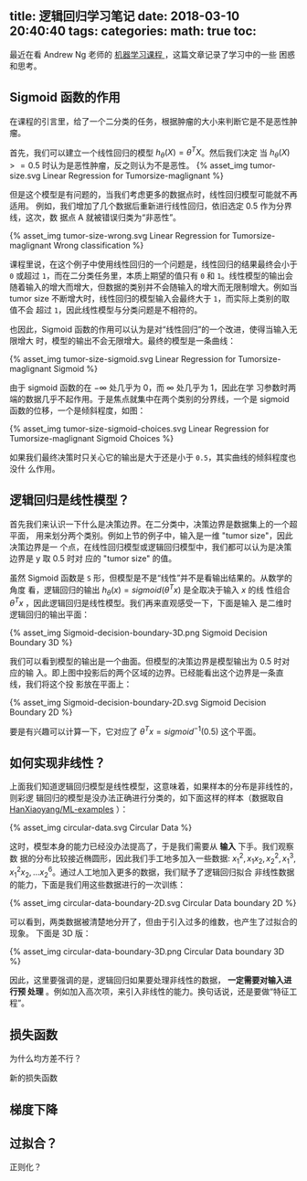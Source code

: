 title: 逻辑回归学习笔记
date: 2018-03-10 20:40:40
tags:
categories:
math: true
toc:
---

最近在看 Andrew Ng 老师的 [机器学习课程
](https://www.coursera.org/learn/machine-learning)，这篇文章记录了学习中的一些
困惑和思考。

## Sigmoid 函数的作用

在课程的引言里，给了一个二分类的任务，根据肿瘤的大小来判断它是不是恶性肿瘤。

首先，我们可以建立一个线性回归的模型 $h_\theta(X) = \theta^TX$。然后我们决定
当 $h_\theta(X) >= 0.5$ 时认为是恶性肿瘤，反之则认为不是恶性。
{% asset_img tumor-size.svg Linear Regression for Tumorsize-maglignant %}

但是这个模型是有问题的，当我们考虑更多的数据点时，线性回归模型可能就不再适用。
例如，我们增加了几个数据后重新进行线性回归，依旧选定 0.5 作为分界线，这次，数
据点 A 就被错误归类为“非恶性”。

{% asset_img tumor-size-wrong.svg Linear Regression for Tumorsize-maglignant Wrong classification %}

课程里说，在这个例子中使用线性回归的一个问题是，线性回归的结果最终会小于 `0`
或超过 `1`，而在二分类任务里，本质上期望的值只有 `0` 和 `1`。线性模型的输出会
随着输入的增大而增大，但数据的类别并不会随输入的增大而无限制增大。例如当
tumor size 不断增大时，线性回归的模型输入会最终大于 `1`，而实际上类别的取值不会
超过 `1`，因此线性模型与分类问题是不相符的。

也因此，Sigmoid 函数的作用可以认为是对“线性回归”的一个改进，使得当输入无限增大
时，模型的输出不会无限增大。最终的模型是一条曲线：

{% asset_img tumor-size-sigmoid.svg Linear Regression for Tumorsize-maglignant Sigmoid %}

由于 sigmoid 函数的在 $-\infty$ 处几乎为 0，而 $\infty$ 处几乎为 1，因此在学
习参数时两端的数据几乎不起作用。于是焦点就集中在两个类别的分界线，一个是
sigmoid 函数的位移，一个是倾斜程度，如图：

{% asset_img tumor-size-sigmoid-choices.svg Linear Regression for Tumorsize-maglignant Sigmoid Choices %}

如果我们最终决策时只关心它的输出是大于还是小于 `0.5`，其实曲线的倾斜程度也没什
么作用。

## 逻辑回归是线性模型？

首先我们来认识一下什么是决策边界。在二分类中，决策边界是数据集上的一个超平面，
用来划分两个类别。例如上节的例子中，输入是一维 "tumor size"，因此决策边界是一
个点，在线性回归模型或逻辑回归模型中，我们都可以认为是决策边界是 y 取 0.5 时对
应的 "tumor size" 的值。

虽然 Sigmoid 函数是 `S` 形，但模型是不是“线性”并不是看输出结果的。从数学的角度
看，逻辑回归的输出 $h_\theta(x) = sigmoid(\theta^Tx)$ 是全取决于输入 $x$ 的线
性组合 $\theta^Tx$ ，因此逻辑回归是线性模型。我们再来直观感受一下，下面是输入
是二维时逻辑回归的输出平面：

{% asset_img Sigmoid-decision-boundary-3D.png Sigmoid Decision Boundary 3D %}

我们可以看到模型的输出是一个曲面。但模型的决策边界是模型输出为 0.5 时对应的输
入。即上图中投影后的两个区域的边界。已经能看出这个边界是一条直线，我们将这个投
影放在平面上：

{% asset_img Sigmoid-decision-boundary-2D.svg Sigmoid Decision Boundary 2D %}

要是有兴趣可以计算一下，它对应了 $\theta^Tx = sigmoid^{-1}(0.5)$ 这个平面。

## 如何实现非线性？

上面我们知道逻辑回归模型是线性模型，这意味着，如果样本的分布是非线性的，则彩逻
辑回归的模型是没办法正确进行分类的，如下面这样的样本（数据取自
[HanXiaoyang/ML-examples](https://github.com/HanXiaoyang/ML-examples/blob/master/logistic_regression/data2.txt)
）：

{% asset_img circular-data.svg Circular Data %}

这时，模型本身的能力已经没办法提高了，于是我们需要从 **输入** 下手。我们观察数
据的分布比较接近椭圆形，因此我们手工地多加入一些数据: $x_1^2, x_1x_2, x_2^2,
x_1^3, x_1^2x_2, ... x_2^6$。通过人工地加入更多的数据，我们赋予了逻辑回归拟合
非线性数据的能力，下面是我们用这些数据进行的一次训练：

{% asset_img circular-data-boundary-2D.svg Circular Data boundary 2D %}

可以看到，两类数据被清楚地分开了，但由于引入过多的维数，也产生了过拟合的现象。
下面是 3D 版：

{% asset_img circular-data-boundary-3D.png Circular Data boundary 3D %}

因此，这里要强调的是，逻辑回归如果要处理非线性的数据， **一定需要对输入进行预
处理** 。例如加入高次项，来引入非线性的能力。换句话说，还是要做“特征工程”。

## 损失函数

为什么均方差不行？

新的损失函数

## 梯度下降

## 过拟合？

正则化？
